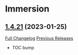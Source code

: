 # Immersion

## [1.4.21](https://github.com/seblindfors/Immersion/tree/1.4.21) (2023-01-25)
[Full Changelog](https://github.com/seblindfors/Immersion/compare/1.4.20...1.4.21) [Previous Releases](https://github.com/seblindfors/Immersion/releases)

- TOC bump  
